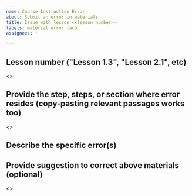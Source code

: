 ```yaml
---
name: Course Instruction Error
about: Submit an error in materials
title: Issue with lesson <<lesson number>>
labels: material error taco
assignees: ''

---
```


## Lesson number ("Lesson 1.3", "Lesson 2.1", etc)

<<replace with content>>

## Provide the step, steps, or section where error resides (copy-pasting relevant passages works too)

<<replace with content>>
  
## Describe the specific error(s)

## Provide suggestion to correct above materials (optional)

<<replace with content>>
